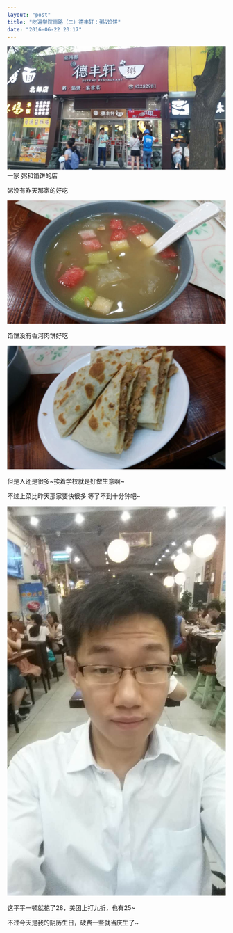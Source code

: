 ```yaml
---
layout: "post"
title: "吃遍学院南路（二）德丰轩：粥&馅饼"
date: "2016-06-22 20:17"
---
```

![德丰轩](/img/2016-06-22-吃遍学院南路（二）德丰轩-粥馅饼4.jpg)
一家 粥和馅饼的店

粥没有昨天那家的好吃

![粥 8](/img/2016-06-22-吃遍学院南路（二）德丰轩-粥馅饼2.jpg)

馅饼没有香河肉饼好吃

![馅饼 20](/img/2016-06-22-吃遍学院南路（二）德丰轩-粥馅饼3.jpg)


但是人还是很多~挨着学校就是好做生意啊~

不过上菜比昨天那家要快很多 等了不到十分钟吧~

![](/img/2016-06-22-吃遍学院南路（二）德丰轩-粥馅饼1.jpg)

这平平一顿就花了28，美团上打九折，也有25~

不过今天是我的阴历生日，破费一些就当庆生了~
